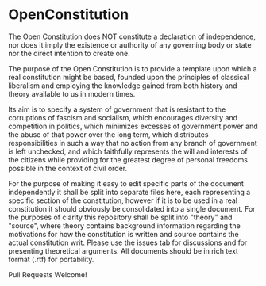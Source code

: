 # OpenConstitution

The Open Constitution does NOT constitute a declaration of independence, nor does it imply the existence or authority of any governing body or state nor the direct intention to create one.

The purpose of the Open Constitution is to provide a template upon which a real constitution might be based, founded upon the principles of classical liberalism and employing the knowledge gained from both history and theory available to us in modern times.

Its aim is to specify a system of government that is resistant to the corruptions of fascism and socialism, which encourages diversity and competition in politics, which minimizes excesses of government power and the abuse of that power over the long term, which distributes responsibilities in such a way that no action from any branch of government is left unchecked, and which faithfully represents the will and interests of the citizens while providing for the greatest degree of personal freedoms possible in the context of civil order.

For the purpose of making it easy to edit specific parts of the document independently it shall be split into separate files here, each representing a specific section of the constitution, however if it is to be used in a real constitution it should obviously be consolidated into a single document. For the purposes of clarity this repository shall be split into "theory" and "source", where theory contains background information regarding the motivations for how the constitution is written and source contains the actual constitution writ. Please use the issues tab for discussions and for presenting theoretical arguments. All documents should be in rich text format (.rtf) for portability.

Pull Requests Welcome!
